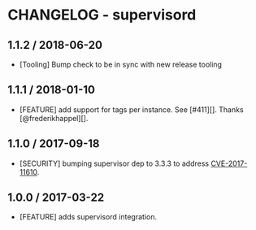 # CHANGELOG - supervisord

## 1.1.2 / 2018-06-20

* [Tooling] Bump check to be in sync with new release tooling

## 1.1.1 / 2018-01-10

* [FEATURE] add support for tags per instance. See [#411][]. Thanks [@frederikhappel][].

## 1.1.0 / 2017-09-18

* [SECURITY] bumping supervisor dep to 3.3.3 to address [CVE-2017-11610](https://nvd.nist.gov/vuln/detail/CVE-2017-11610).

## 1.0.0 / 2017-03-22

* [FEATURE] adds supervisord integration.
